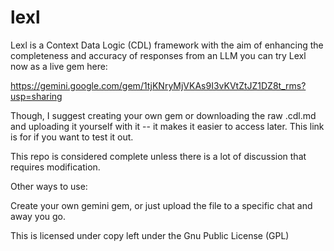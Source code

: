 # lexl
 Lexl is a Context Data Logic (CDL) framework with the aim of enhancing the completeness and accuracy of responses from an LLM 
you can try Lexl now as a live gem here:

https://gemini.google.com/gem/1tjKNryMjVKAs9I3vKVtZtJZ1DZ8t_rms?usp=sharing

Though, I suggest creating your own gem or downloading the raw .cdl.md and uploading it yourself with it -- it makes it easier to access later. This link is for if you want to test it out.

This repo is considered complete unless there is a lot of discussion that requires modification.

Other ways to use:

Create your own gemini gem, or just upload the file to a specific chat and away you go.

This is licensed under copy left under the Gnu Public License (GPL)
